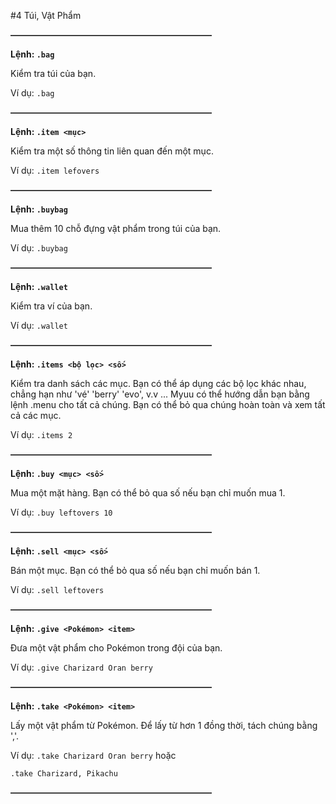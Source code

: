#4 Túi, Vật Phẩm

~~**———————————————————————**~~

__Lệnh: ``.bag``__

Kiểm tra túi của bạn.

Ví dụ: ``.bag``

~~**———————————————————————**~~

__Lệnh: ``.item <mục>``__

Kiểm tra một số thông tin liên quan đến một mục.

Ví dụ: ``.item lefovers``

~~**———————————————————————**~~

__Lệnh: ``.buybag``__

Mua thêm 10 chỗ đựng vật phẩm trong túi của bạn.

Ví dụ: ``.buybag``

~~**———————————————————————**~~

__Lệnh: ``.wallet``__

Kiểm tra ví của bạn.

Ví dụ: ``.wallet``

~~**———————————————————————**~~

__Lệnh: ``.items <bộ lọc> <số>``__

Kiểm tra danh sách các mục. Bạn có thể áp dụng các bộ lọc khác nhau, chẳng hạn như 'vé' 'berry' 'evo', v.v ... Myuu có thể hướng dẫn bạn bằng lệnh .menu cho tất cả chúng. Bạn có thể bỏ qua chúng hoàn toàn và xem tất cả các mục.

Ví dụ: ``.items 2``

~~**———————————————————————**~~

__Lệnh: ``.buy <mục> <số>``__

Mua một mặt hàng. Bạn có thể bỏ qua số nếu bạn chỉ muốn mua 1.

Ví dụ: ``.buy leftovers 10``

~~**———————————————————————**~~

__Lệnh: ``.sell <mục> <số>``__

Bán một mục. Bạn có thể bỏ qua số nếu bạn chỉ muốn bán 1.

Ví dụ: ``.sell leftovers``

~~**———————————————————————**~~

__Lệnh: ``.give <Pokémon> <item>``__

Đưa một vật phẩm cho Pokémon trong đội của bạn.

Ví dụ: ``.give Charizard Oran berry``

~~**———————————————————————**~~

__Lệnh: ``.take <Pokémon> <item>``__

Lấy một vật phẩm từ Pokémon. Để lấy từ hơn 1 đồng thời, tách chúng bằng ','.

Ví dụ: ``.take Charizard Oran berry`` hoặc

``.take Charizard, Pikachu``


~~**———————————————————————**~~















